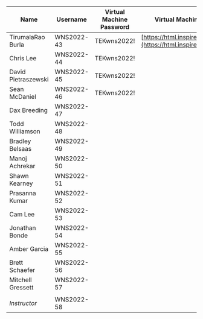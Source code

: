 | Name                     | Username    | Virtual Machine Password | Virtual Machine Portal                  |
|--------------------------|-------------|--------------------------|----------------------------------------|
| TirumalaRao Burla        | WNS2022-43  | TEKwns2022!              | [https://html.inspiredvlabs.com/](https://html.inspiredvlabs.com/)        |
| Chris Lee                | WNS2022-44  |TEKwns2022!               |                                        |
| David Pietraszewski      | WNS2022-45  | TEKwns2022!              |                                        |
| Sean McDaniel            | WNS2022-46  | TEKwns2022!              |                                        |
| Dax Breeding             | WNS2022-47  |                          |                                        |
| Todd Williamson          | WNS2022-48  |                          |                                        |
| Bradley Belsaas          | WNS2022-49  |                          |                                        |
| Manoj Achrekar           | WNS2022-50  |                          |                                        |
| Shawn Kearney            | WNS2022-51  |                          |                                        |
| Prasanna Kumar           | WNS2022-52  |                          |                                        |
| Cam Lee                  | WNS2022-53  |                          |                                        |
| Jonathan Bonde           | WNS2022-54  |                          |                                        |
| Amber Garcia             | WNS2022-55  |                          |                                        |
| Brett Schaefer           | WNS2022-56  |                          |                                        |
| Mitchell Gressett        | WNS2022-57  |                          |                                        |
|                          |             |                          |                                        |
| *Instructor*           | WNS2022-58  |                          |                                        |
